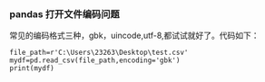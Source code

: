 ### pandas 打开文件编码问题

常见的编码格式三种，gbk，uincode,utf-8,都试试就好了。代码如下：

```
file_path=r'C:\Users\23263\Desktop\test.csv'
mydf=pd.read_csv(file_path,encoding='gbk')
print(mydf)
```

